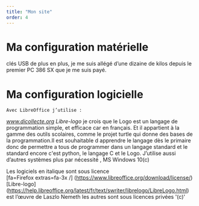 ```yaml
---
title: "Mon site"
order: 4
---
```

# Ma configuration matérielle
clés USB de plus en plus, je me suis allégé d’une dizaine de kilos depuis le premier PC 386 SX que je me suis payé. 
# Ma configuration logicielle
	Avec LibreOffice j’utilise : 
_www.dicollecte.org_
_Libre-logo_ 
je  crois que le Logo est un langage de programmation simple, et efficace car en français. Et il appartient à la gamme des outils scolaires, comme le projet turtle qui donne des bases de la programmation.Il est souhaitable d apprendre le langage dès le primaire donc de permettre a tous de programmer dans un langage standard et le standard encore c'est python, le langage C et le Logo. 
J’utilise aussi d’autres systèmes plus par nécessité , MS Windows 10(c)

Les logiciels en italique sont sous licence     
[fa=Firefox extras=fa-3x /] (https://www.libreoffice.org/download/license/) 
[Libre-logo] (https://help.libreoffice.org/latest/fr/text/swriter/librelogo/LibreLogo.html)  
est l’œuvre de Laszlo Nemeth 
les autres sont sous licences privées '(c)' 
